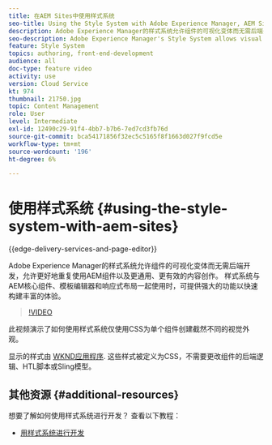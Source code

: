 ```yaml
---
title: 在AEM Sites中使用样式系统
seo-title: Using the Style System with Adobe Experience Manager, AEM Sites
description: Adobe Experience Manager的样式系统允许组件的可视化变体而无需后端开发，允许更好地重复使用AEM组件以及更通用、更有效的内容创作。 样式系统与AEM核心组件、模板编辑器和响应式布局一起使用时，可提供强大的功能以快速构建丰富的体验。
seo-description: Adobe Experience Manager's Style System allows visual variations of components without back-end development, allowing better re-use of AEM components, and more versatile and efficient content authoring. The Style System, when used in conjunction with AEM's Core Components, template editor, and responsive layout, offers powerful capabilities to quickly compose rich experiences.
feature: Style System
topics: authoring, front-end-development
audience: all
doc-type: feature video
activity: use
version: Cloud Service
kt: 974
thumbnail: 21750.jpg
topic: Content Management
role: User
level: Intermediate
exl-id: 12490c29-91f4-4bb7-b7b6-7ed7cd3fb76d
source-git-commit: bca54171856f32ec5c5165f8f1663d027f9fcd5e
workflow-type: tm+mt
source-wordcount: '196'
ht-degree: 6%

---
```


# 使用样式系统 {#using-the-style-system-with-aem-sites}

{{edge-delivery-services-and-page-editor}}

Adobe Experience Manager的样式系统允许组件的可视化变体而无需后端开发，允许更好地重复使用AEM组件以及更通用、更有效的内容创作。 样式系统与AEM核心组件、模板编辑器和响应式布局一起使用时，可提供强大的功能以快速构建丰富的体验。

>[!VIDEO](https://video.tv.adobe.com/v/21750?quality=12&learn=on)

此视频演示了如何使用样式系统仅使用CSS为单个组件创建截然不同的视觉外观。

显示的样式由 [WKND应用程序](https://github.com/adobe/aem-guides-wknd). 这些样式被定义为CSS，不需要更改组件的后端逻辑、HTL脚本或Sling模型。

## 其他资源 {#additional-resources}

想要了解如何使用样式系统进行开发？ 查看以下教程：

* [用样式系统进行开发](https://experienceleague.adobe.com/docs/experience-manager-learn/getting-started-wknd-tutorial-develop/style-system.html)

